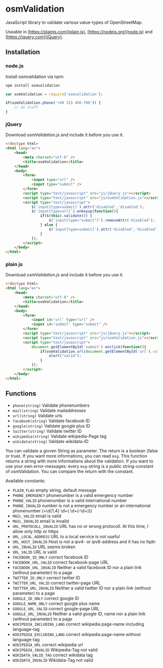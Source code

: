 # osmValidation
JavaScript library to validate various value-types of OpenStreetMap.

Useable in [https://plainjs.com](plain.js), [https://nodejs.org](node.js) and [https://jquery.com](jQuery).

## Installation
### node.js
Install osmvalidation via npm:

```bash
npm install osmvalidation
```

```javascript
var osmValidation = require('osmvalidation');

if(osmValidation.phone('+49 123 456-789')) {
    // do stuff
}
```

### jQuery
Download *osmValidation.js* and include it before you use it.

```html
<!doctype html>
<html lang="en">
    <head>
        <meta charset="utf-8" />
        <title>osmValidation</title>
    </head>
    <body>
        <form>
            <input type="url" />
            <input type="submit" />
        </form>
        <script type="text/javascript" src="js/jQuery.js"></script>
        <script type="text/javascript" src="js/osmValidation.js"></script>
        <script type="text/javascript">
            $('input[type=submit]').attr('disabled','disabled');
            $('input[type=url]').onkeyup(function(){
                if($(this).validate()) {
                    $('input[type="submit"]').removeAttr('disabled');
                } else {
                    $('input[type=submit]').attr('disabled','disabled');
                }
            });
        </script>
    </body>
</html>
```

### plain js
Download *osmValidation.js* and include it before you use it.

```html
<!doctype html>
<html lang="en">
    <head>
        <meta charset="utf-8" />
        <title>osmValidation</title>
    </head>
    <body>
        <form>
            <input id='url' type="url" />
            <input id='submit' type="submit" />
        </form>
        <script type="text/javascript" src="js/jQuery.js"></script>
        <script type="text/javascript" src="js/osmValidation.js"></script>
        <script type="text/javascript">
            document.getElementById('submit').onclick(function(){
            	if(osmValidation.url(document.getElementById('url').value) {
                	alert("valid");
                }
            });
        </script>
    </body>
</html>
```

## Functions
* `phone(string)` Validate phonenumbers
* `mail(string)` Validate mailaddresses
* `url(string)` Validate urls
* `facebook(string)` Validate facebook ID
* `google(string)` Validate google plus ID
* `twitter(string)` Validate twitter ID
* `wikipedia(string)` Validate wikipedia-Page tag
* `wikidata(string)` Validate wikidata-ID

You can validate a givven String as parameter. The return is a boolean (false or true). If you want more informations, you can read `msg`. This function returns a string with more informations about the validation. If you want to use your own error-messages: every `msg`-string is a public string-constant of osmValidation. You can compare the return with the constant.

Available constants:
* `PLAIN_FLAG` empty string, default message
* `PHONE_EMERGENCY` phonenumber is a valid emergency number
* `PHONE_VALID` phonenumber is a valid international number
* `PHONE_INVALID` number is not a emergency number or an international phonenumber (\+\d{1,4} \d+( \d+(-\d+)))
* `MAIL_VALID` email is valid
* `MAIL_INVALID` email is invalid
* `URL_PROTOCOLL_INVALID` URL has no or wrong protocoll. At this time, I allow only http or https
* `URL_LOCAL_ADDRESS` URL to a local service is not useful
* `URL_HOST_INVALID` Host is not a ipv4- or ipv6-address and it has no fqdn
* `URL_INVALID` URL seems broken
* `URL_VALID` URL is valid
* `FACEBOOK_ID_ONLY` correct facebook ID
* `FACEBOOK_URL_VALID` correct facebook-page URL
* `FACEBOOK_URL_INVALID` Neither a valid facebook ID nor a plain link (without parameter) to a page
* `TWITTER_ID_ONLY` correct twitter ID
* `TWITTER_URL_VALID` correct twitter-page URL
* `TWITTER_URL_INVALID` Neither a valid twitter ID nor a plain link (without parameter) to a page
* `GOOGLE_ID_ONLY` correct google ID
* `GOOGLE_NAME_ONLY` correct google plus name
* `GOOGLE_URL_VALID` correct google-page URL
* `GOOGLE_URL_INVALID` Neither a valid google ID, name nor a plain link (without parameter) to a page
* `WIKIPEDIA_INCLUDING_LANG` correct wikipedia page-name including language-tag
* `WIKIPEDIA_EXCLUDING_LANG` correct wikipedia page-name without language-tag
* `WIKIPEDIA_URL` correct wikipedia url
* `WIKIPEDIA_INVALID` Wikipedia-Tag not valid        
* `WIKIDATA_VALID_TAG` correct wikidata tag
* `WIKIDATA_INVALID` Wikidata-Tag not valid